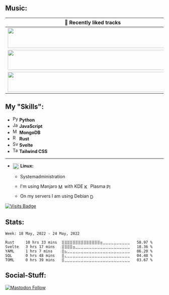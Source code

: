 <!--

<p align="center">

<img src="https://github.com/mawoka-myblock/mawoka-myblock/raw/main/intro.gif" />

</p>

-->
<!--
# Question

## Have you ever heard of Startpage.com?

[![](https://img.shields.io/badge/-Yes-brightgreen?style=for-the-badge)](https://go.mawoka.eu.org/NxVd8) [![](https://img.shields.io/badge/-No-red?style=for-the-badge)](https://go.mawoka.eu.org/HfH3s)

Results are published every Sunday at 2:00AM

## Results from last week

### For the following question: Do you have a 3D-printer?

|Yes/No |Percent|
|-------|-------|
|**Yes**| 100|
|**No** | 0|
-->

## Music:

<table>
  <thead>
    <tr>
      <th>🥰 Recently liked tracks</th>
    </tr>
  </thead>
  <tbody>
    <tr>
      <td><a href="https://ltqlmq.deta.dev/click/0"><img src="https://ltqlmq.deta.dev/pic/0" width="540" height="64"></a></td>
    </tr>
    <tr></tr> <!-- hide gray row -->
    <tr>
      <td><a href="https://ltqlmq.deta.dev/click/1"><img src="https://ltqlmq.deta.dev/pic/1" width="540" height="64"></a></td>
    </tr>
    <tr></tr> <!-- hide gray row -->
    <tr>
      <td><a href="https://ltqlmq.deta.dev/click/2"><img src="https://ltqlmq.deta.dev/pic/2" width="540" height="64"></a></td>
    </tr>
  </tbody>
</table>

## My "Skills":

- <img src="https://simpleicons.org/icons/python.svg" height="17em" alt="Python" title="Python"/> **Python**
- <img src="https://simpleicons.org/icons/javascript.svg" height="17em" alt="JavaScript" title="JavaScript"/> **JavaScript**
- <img src="https://simpleicons.org/icons/mongodb.svg" height="17em" alt="MongoDB" title="MongoDB"/> **MongoDB**
- <img src="https://simpleicons.org/icons/rust.svg" height="17em" alt="Rust" title="Rust"> **Rust**
- <img src="https://simpleicons.org/icons/svelte.svg" height="17em" alt="Svelte" title="Svelte"> **Svelte**
- <img src="https://simpleicons.org/icons/tailwindcss.svg" height="17em" alt="Tailwind CSS" title="Tailwind CSS"> **Tailwind CSS**

---

-   <img src="https://simpleicons.org/icons/linux.svg" height="20em" align="center" alt="Linux" title="Linux"/> **Linux:**

    -   Systemadministration

    -   I'm using
        Manjaro [<img src="https://manjaro.org/img/logo.svg" height="15em" align="center" alt="Manjaro" title="Manjaro"/>](https://manjaro.org)
        with
        KDE [<img src="https://simpleicons.org/icons/kde.svg" height="15em" align="center" alt="KDE" title="KDE"/>](https://kde.org)
        Plasma [<img src="https://kde.org/images/plasma.svg" height="15em" align="center" alt="Plasma" title="Plasma"/>](https://kde.org/plasma-desktop)

    -   On my servers I am using
        Debian [<img src="https://www.debian.org/logos/openlogo-nd.svg" height="15em" align="center" alt="Debian" title="Debian"/>](https://debian.org)

<!--
## Other stuff:

- **Privacy:**

- It isn't really a skill, but it is something I really like 💓


- **Tools I use regularly:**

- Android [<img src="https://simpleicons.org/icons/android.svg" height="20em" align="center" alt="Android" title="Android"/>](https://www.android.com/)

- PyCharm [<img src="https://simpleicons.org/icons/pycharm.svg" height="20em" align="center" alt="PyCharm" title="PyCharm"/>](https://www.jetbrains.com/pycharm/)

- Vikunja [<img src="https://kolaente.dev/vikunja/frontend/raw/branch/main/public/favicon.ico" height="20em" align="center" alt="Vikunja" title="Vikunja"/>](https://vikunja.io)
-->

[![Visits Badge](https://badges.pufler.dev/visits/mawoka-myblock/mawoka-myblock)](https://mawoka.eu/lol)

## Stats:

<!--START_SECTION:waka-->
```text
Week: 18 May, 2022 - 24 May, 2022

Rust     10 hrs 33 mins  ⣿⣿⣿⣿⣿⣿⣿⣿⣿⣿⣿⣿⣿⣿⣶⣀⣀⣀⣀⣀⣀⣀⣀⣀⣀   58.97 % 
Svelte   3 hrs 17 mins   ⣿⣿⣿⣿⣶⣀⣀⣀⣀⣀⣀⣀⣀⣀⣀⣀⣀⣀⣀⣀⣀⣀⣀⣀⣀   18.36 % 
YAML     1 hrs 7 mins    ⣿⣦⣀⣀⣀⣀⣀⣀⣀⣀⣀⣀⣀⣀⣀⣀⣀⣀⣀⣀⣀⣀⣀⣀⣀   06.20 % 
SQL      0 hrs 48 mins   ⣿⣄⣀⣀⣀⣀⣀⣀⣀⣀⣀⣀⣀⣀⣀⣀⣀⣀⣀⣀⣀⣀⣀⣀⣀   04.48 % 
TOML     0 hrs 39 mins   ⣿⣀⣀⣀⣀⣀⣀⣀⣀⣀⣀⣀⣀⣀⣀⣀⣀⣀⣀⣀⣀⣀⣀⣀⣀   03.67 % 
```
<!--END_SECTION:waka-->


## Social-Stuff:

[![Mastodon Follow](https://img.shields.io/mastodon/follow/000197929?domain=https%3A%2F%2Fmastodon.online&style=social)](https://mastodon.online/invite/Mhw5dbRx)
